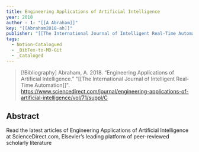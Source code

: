 ```yaml
---
title: Engineering Applications of Artificial Intelligence
year: 2018
author - 1: "[[A Abraham]]"
key: "[[Abraham2018-ah]]"
publisher: "[[The International Journal of Intelligent Real-Time Automation]]"
tags:
  - Notion-Catalogued
  - _BibTex-to-MD-Git
  - _Cataloged
---
```


> [!Bibliography]
> Abraham, A. 2018. “Engineering Applications of Artificial Intelligence.” "[[The International Journal of Intelligent Real-Time Automation]]". https://www.sciencedirect.com/journal/engineering-applications-of-artificial-intelligence/vol/71/suppl/C

## Abstract
Read the latest articles of Engineering Applications of Artificial Intelligence at ScienceDirect.com, Elsevier’s leading platform of peer-reviewed scholarly literature